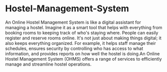 # Hostel-Management-System
An Online Hostel Management System is like a digital assistant for managing a
hostel. Imagine it as a smart tool that helps with everything from booking rooms to
keeping track of who's staying where. People can easily register and reserve rooms
online. It's not just about making things digital; it also keeps everything organized.
For example, it helps staff manage their schedules, ensures security by controlling
who has access to what information, and provides reports on how well the hostel is
doing.An Online Hostel Management System (OHMS) offers a range of services to
efficiently manage and streamline hostel operations.
